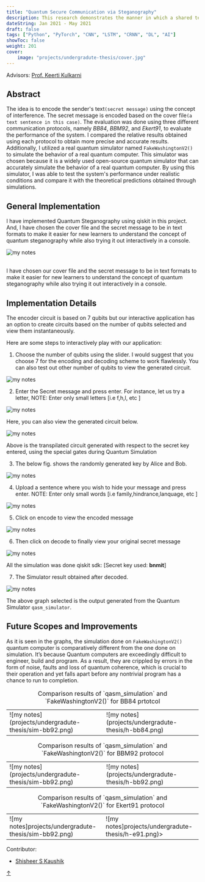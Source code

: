 ```yaml
---
title: "Quantum Secure Communication via Steganography"
description: This research demonstrates the manner in which a shared text (cover file) can be utilized to hide a secret message, using the encoding idea from BB84 protocol.The notion of utilizing the concept of quantum steganography for transmitting different type of text data over the network by contemplating it as secret message has been the highlight of this work. In addition, the works also describes the subsequent noises and overlapping of expected data due to multiple error factors when the same proposed protocol is tested on 3 distinctive backend devices.
dateString: Jan 2021 - May 2021
draft: false
tags: ["Python", "PyTorch", "CNN", "LSTM", "CRNN", "DL", "AI"]
showToc: false
weight: 201
cover:
    image: "projects/undergradute-thesis/cover.jpg"
---
```


Advisors: [Prof. Keerti Kulkarni](https://scholar.google.co.in/citations?user=D0JbdtIAAAAJ&hl=en)

## Abstract
    
The idea is to encode the sender's text`(secret message)` using the concept of interference. The secret message is encoded based on the cover file`(a text sentence in this case)`. The evaluation was done using three different communication protocols, namely *BB84*, *BBM92*, and *Ekert91*, to evaluate the performance of the system. I compared the relative results obtained using each protocol to obtain more precise and accurate results. Additionally, I utilized a real quantum simulator named `FakeWashingtonV2()` to simulate the behavior of a real quantum computer. This simulator was chosen because it is a widely used open-source quantum simulator that can accurately simulate the behavior of a real quantum computer. By using this simulator, I was able to test the system's performance under realistic conditions and compare it with the theoretical predictions obtained through simulations.
    
## General Implementation
    
I have implemented Quantum Steganography using qiskit in this project. And, I have chosen the cover file and the secret message to be in text formats to make it easier for new learners to understand the concept of quantum steganography while also trying it out interactively in a console.</br> 

![my notes](projects/undergradute-thesis/flow.png)

</br>
I have chosen our cover file and the secret message to be in text formats to make it easier for new learners to understand the concept of quantum steganography while also trying it out interactively in a console.
  
## Implementation Details
    
The encoder circuit is based on 7 qubits but our interactive application has an option to create circuits based on the number of qubits selected and view them instantaneously.  

Here are some steps to interactively play with our application:

1. Choose the number of qubits using the slider. I would suggest that you choose 7 for the encoding and decoding scheme to work flawlessly. You can also test out other number of qubits to view the generated circuit. 

![my notes](/projects/undergradute-thesis/qubit.png)

2. Enter the Secret message and press enter. For instance, let us try a letter, NOTE: Enter only small letters [i.e f,h,l, etc ]

![my notes](/projects/undergradute-thesis/bnmit.png)

   Here, you can also view the generated circuit below.
  
![my notes](projects/undergradute-thesis/circuit.png)

   Above is the transpilated circuit generated with respect to the secret key entered, using the special gates during Quantum Simulation  

3. The below fig. shows the randomly generated key by Alice and Bob.

![my notes](/projects/undergradute-thesis/key.png)

4. Upload a sentence where you wish to hide your message and press enter. NOTE: Enter only small words [i.e family,hindrance,lanquage, etc ]

![my notes](projects/undergradute-thesis/bangalore.png)
 
5. Click on encode to view the encoded message

![my notes](projects/undergradute-thesis/encrypt.png)

6. Then click on decode to finally view your original secret message

![my notes](projects/undergradute-thesis/decrypt.png)

   All the simulation was done qiskit sdk: [Secret key used: **bnmit**]

7. The Simulator result obtained after decoded.

![my notes](projects/undergradute-thesis/sim-bb92.png)

   The above graph selected is the output generated from the Quantum Simulator `qasm_simulator`.
  
## Future Scopes and Improvements
    
As it is seen in the graphs, the simulation done on `FakeWashingtonV2()` quantum computer is comparatively different from the one done on simulation. It’s because Quantum computers are exceedingly difficult to engineer, build and program. As a result, they are crippled by errors in the form of noise, faults and loss of quantum coherence, which is crucial to their operation and yet falls apart before any nontrivial program has a chance to run to completion. 

<table align="center">
  <caption>Comparison results of `qasm_simulation` and `FakeWashingtonV2()` for BB84 prtotcol</caption>
  <tr>
    <td>![my notes](projects/undergradute-thesis/sim-bb92.png)</td>
    <td>![my notes](projects/undergradute-thesis/h-bb84.png)</td>
  </tr>
</table>

<table align="center">
  <caption>Comparison results of `qasm_simulation` and `FakeWashingtonV2()` for BBM92 protocol</caption>
  <tr>
    <td>![my notes](projects/undergradute-thesis/sim-bb92.png)</td>
    <td>![my notes](projects/undergradute-thesis/h-bb92.png)</td>
  </tr>
</table>

<table align="center">
  <caption>Comparison results of `qasm_simulation` and `FakeWashingtonV2()` for Ekert91 protocol</caption>
  <tr>
    <td>![my notes]projects/undergradute-thesis/sim-bb92.png)</td>
    <td>![my notes]projects/undergradute-thesis/h-e91.png)></td>
  </tr>
</table>

Contributor:

- [Shisheer S Kaushik](https://www.linkedin.com/in/shisheerkaushik24/)

<a id="scroll-to-top" href="#top">&#8593;</a>

<script>
window.addEventListener('DOMContentLoaded', function() {
  var scrollToTop = document.getElementById('scroll-to-top');

  window.addEventListener('scroll', function() {
    if (window.pageYOffset > 200) { // Adjust the value (200) as needed
      scrollToTop.style.display = 'block';
    } else {
      scrollToTop.style.display = 'none';
    }
  });

  scrollToTop.addEventListener('click', function(e) {
    e.preventDefault();
    window.scrollTo({ top: 0, behavior: 'smooth' });
  });
});
</script>

</body>
</html>
